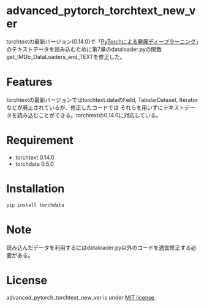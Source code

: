 # advanced_pytorch_torchtext_new_ver

torchtextの最新バージョン(0.14.0)で「[PyTorchによる発展ディープラーニング](https://amzn.asia/d/98eAwg7)」のテキストデータを読み込むために第7章のdataloader.pyの関数get_IMDb_DataLoaders_and_TEXTを修正した。

# Features

torchtextの最新バージョンではtorchtext.dataのFeild, TabularDataset, Iteratorなどが廃止されているが、修正したコードでは
それらを用いずにテキストデータを読み込むことができる。torchtextの0.14.0に対応している。

# Requirement

* torchtext 0.14.0
* torchdata 0.5.0


# Installation


```bash
pip install torchdata
```

# Note

読み込んだデータを利用するにはdataloader.py以外のコードを適宜修正する必要がある。

# License

advanced_pytorch_torchtext_new_ver is under [MIT license](https://en.wikipedia.org/wiki/MIT_License).
